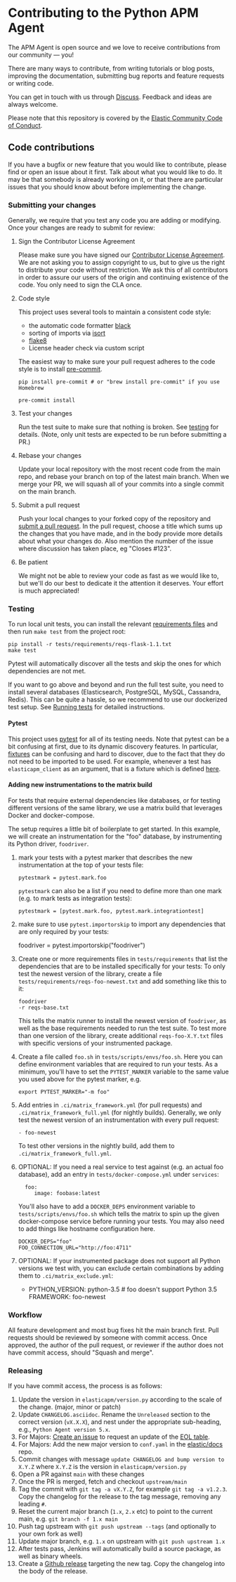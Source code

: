 # Contributing to the Python APM Agent

The APM Agent is open source and we love to receive contributions from our community — you!

There are many ways to contribute,
from writing tutorials or blog posts,
improving the documentation,
submitting bug reports and feature requests or writing code.

You can get in touch with us through [Discuss](https://discuss.elastic.co/c/apm).
Feedback and ideas are always welcome.

Please note that this repository is covered by the [Elastic Community Code of Conduct](https://www.elastic.co/community/codeofconduct).

## Code contributions

If you have a bugfix or new feature that you would like to contribute,
please find or open an issue about it first.
Talk about what you would like to do.
It may be that somebody is already working on it,
or that there are particular issues that you should know about before implementing the change.

### Submitting your changes

Generally, we require that you test any code you are adding or modifying.
Once your changes are ready to submit for review:

1.  Sign the Contributor License Agreement

    Please make sure you have signed our [Contributor License Agreement](https://www.elastic.co/contributor-agreement/).
    We are not asking you to assign copyright to us,
    but to give us the right to distribute your code without restriction.
    We ask this of all contributors in order to assure our users of the origin and continuing existence of the code.
    You only need to sign the CLA once.

1.  Code style

    This project uses several tools to maintain a consistent code style:

    - the automatic code formatter [black](https://black.readthedocs.io/en/stable/)
    - sorting of imports via [isort](https://isort.readthedocs.io/en/latest/)
    - [flake8](http://flake8.pycqa.org/en/latest/)
    - License header check via custom script

    The easiest way to make sure your pull request adheres to the code style
    is to install [pre-commit](https://pre-commit.com/).

        pip install pre-commit # or "brew install pre-commit" if you use Homebrew

        pre-commit install

1.  Test your changes

    Run the test suite to make sure that nothing is broken.
    See [testing](#testing) for details. (Note, only unit tests are expected
    to be run before submitting a PR.)

1.  Rebase your changes

    Update your local repository with the most recent code from the main repo,
    and rebase your branch on top of the latest main branch.
    When we merge your PR, we will squash all of your commits into a single
    commit on the main branch.

1.  Submit a pull request

    Push your local changes to your forked copy of the repository and [submit a pull request](https://help.github.com/articles/using-pull-requests).
    In the pull request,
    choose a title which sums up the changes that you have made,
    and in the body provide more details about what your changes do.
    Also mention the number of the issue where discussion has taken place,
    eg "Closes #123".

1.  Be patient

    We might not be able to review your code as fast as we would like to,
    but we'll do our best to dedicate it the attention it deserves.
    Your effort is much appreciated!

### Testing

To run local unit tests, you can install the relevant
[requirements files](https://github.com/elastic/apm-agent-python/tree/main/tests/requirements)
and then run `make test` from the project root:

    pip install -r tests/requirements/reqs-flask-1.1.txt
    make test

Pytest will automatically discover all the tests and skip the ones for which
dependencies are not met.

If you want to go above and beyond and run the full test suite,
you need to install several databases (Elasticsearch, PostgreSQL, MySQL, Cassandra, Redis).
This can be quite a hassle, so we recommend to use our dockerized test setup.
See [Running tests](https://www.elastic.co/guide/en/apm/agent/python/main/run-tests-locally.html) for detailed instructions.

#### Pytest

This project uses [pytest](https://docs.pytest.org/en/latest/) for all of its
testing needs. Note that pytest can be a bit confusing at first, due to its
dynamic discovery features. In particular,
[fixtures](https://docs.pytest.org/en/stable/fixture.html) can be confusing
and hard to discover, due to the fact that they do not need to be imported to
be used. For example, whenever a test has `elasticapm_client` as an argument,
that is a fixture which is defined
[here](https://github.com/elastic/apm-agent-python/blob/ed4ce5fd5db3cc091a54d3328384fbce62635bbb/tests/fixtures.py#L150).

#### Adding new instrumentations to the matrix build

For tests that require external dependencies like databases, or for testing different versions of the same library,
we use a matrix build that leverages Docker and docker-compose.

The setup requires a little bit of boilerplate to get started.
In this example, we will create an instrumentation for the "foo" database, by instrumenting its Python driver, `foodriver`.

1.  mark your tests with a pytest marker that describes the new instrumentation at the top of your tests file:

        pytestmark = pytest.mark.foo

    `pytestmark` can also be a list if you need to define more than one mark (e.g. to mark tests as integration tests):

        pytestmark = [pytest.mark.foo, pytest.mark.integrationtest]

1.  make sure to use `pytest.importorskip` to import any dependencies that are only required by your tests:

    foodriver = pytest.importorskip("foodriver")

1.  Create one or more requirements files in `tests/requirements` that list the dependencies that are to be installed specifically for your tests:
    To only test the newest version of the library, create a file `tests/requirements/reqs-foo-newest.txt` and add something like this to it:

        foodriver
        -r reqs-base.txt

    This tells the matrix runner to install the newest version of `foodriver`, as well as the base requirements needed to run the test suite.
    To test more than one version of the library, create additional `reqs-foo-X.Y.txt` files with specific versions of your instrumented package.

1.  Create a file called `foo.sh` in `tests/scripts/envs/foo.sh`.
    Here you can define environment variables that are required to run your tests.
    As a minimum, you'll have to set the `PYTEST_MARKER` variable to the same value you used above for the pytest marker, e.g.

        export PYTEST_MARKER="-m foo"

1.  Add entries in `.ci/matrix_framework.yml` (for pull requests) and `.ci/matrix_framework_full.yml` (for nightly builds).
    Generally, we only test the newest version of an instrumentation with every pull request:

        - foo-newest

    To test other versions in the nightly build, add them to `.ci/matrix_framework_full.yml`.

1.  OPTIONAL: If you need a real service to test against (e.g. an actual foo database), add an entry in `tests/docker-compose.yml` under `services`:

          foo:
             image: foobase:latest

    You'll also have to add a `DOCKER_DEPS` environment variable to `tests/scripts/envs/foo.sh` which tells the matrix
    to spin up the given docker-compose service before running your tests.
    You may also need to add things like hostname configuration here.

        DOCKER_DEPS="foo"
        FOO_CONNECTION_URL="http://foo:4711"

1.  OPTIONAL: If your instrumented package does not support all Python versions we test with, you can exclude certain combinations by adding them to `.ci/matrix_exclude.yml`:

    - PYTHON_VERSION: python-3.5 # foo doesn't support Python 3.5
      FRAMEWORK: foo-newest

### Workflow

All feature development and most bug fixes hit the main branch first.
Pull requests should be reviewed by someone with commit access.
Once approved, the author of the pull request,
or reviewer if the author does not have commit access,
should "Squash and merge".

### Releasing

If you have commit access, the process is as follows:

1. Update the version in `elasticapm/version.py` according to the scale of the change. (major, minor or patch)
1. Update `CHANGELOG.asciidoc`. Rename the `Unreleased` section to the correct version (`vX.X.X`), and nest under the appropriate sub-heading, e.g., `Python Agent version 5.x`.
1. For Majors: [Create an issue](https://github.com/elastic/website-requests/issues/new) to request an update of the [EOL table](https://www.elastic.co/support/eol).
1. For Majors: Add the new major version to `conf.yaml` in the [elastic/docs](https://github.com/elastic/docs) repo.
1. Commit changes with message `update CHANGELOG and bump version to X.Y.Z`
   where `X.Y.Z` is the version in `elasticapm/version.py`
1. Open a PR against `main` with these changes
1. Once the PR is merged, fetch and checkout `upstream/main`
1. Tag the commit with `git tag -a vX.Y.Z`, for example `git tag -a v1.2.3`.
   Copy the changelog for the release to the tag message, removing any leading `#`.
1. Reset the current major branch (`1.x`, `2.x` etc) to point to the current main, e.g. `git branch -f 1.x main`
1. Push tag upstream with `git push upstream --tags` (and optionally to your own fork as well)
1. Update major branch, e.g. `1.x` on upstream with `git push upstream 1.x`
1. After tests pass, Jenkins will automatically build a source package, as well as binary wheels.
1. Create a [Github release](https://github.com/elastic/apm-agent-python/releases)
   targeting the new tag. Copy the changelog into the body of the release.
